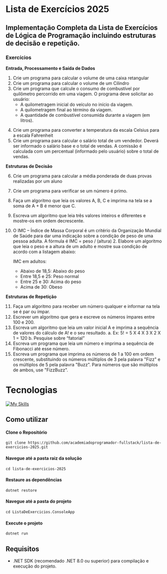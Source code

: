 ﻿# Lista de Exercícios 2025

## Implementação Completa da Lista de Exercícios de Lógica de Programação incluindo estruturas de decisão e repetição.

### Exercícios

**Entrada, Processamento e Saída de Dados**

1. Crie um programa para calcular o volume de uma caixa retangular
2. Crie um programa para calcular o volume de um Cilindro
3. Crie um programa que calcule o consumo de combustível por quilômetro percorrido em uma viagem. O
programa deve solicitar ao usuário:
	- A quilometragem inicial do veículo no início da viagem.
	- A quilometragem final ao término da viagem.
	- A quantidade de combustível consumida durante a viagem (em litros).<p>
4. Crie um programa para converter a temperatura da escala Celsius para a escala Fahrenheit
5. Crie um programa para calcular o salário total de um vendedor. Deverá ser informado o salário base e o total de
vendas. A comissão é calculada com um percentual (informado pelo usuário) sobre o total de vendas.

**Estruturas de Decisão**

6. Crie um programa para calcular a média ponderada de duas provas realizadas por um aluno
7. Crie um programa para verificar se um número é primo.
8. Faça um algoritmo que leia os valores A, B, C e imprima na tela se a soma de A + B é menor que C.
9. Escreva um algoritmo que leia três valores inteiros e diferentes e mostre-os em ordem decrescente.
10. O IMC – Índice de Massa Corporal é um critério da Organização Mundial de Saúde para dar uma indicação sobre
a condição de peso de uma pessoa adulta. A fórmula é IMC = peso / (altura) 2. Elabore um algoritmo que leia o
peso e a altura de um adulto e mostre sua condição de acordo com a listagem abaixo:

	IMC em adultos:

	- Abaixo de 18,5: Abaixo do peso
	- Entre 18,5 e 25: Peso normal
	- Entre 25 e 30: Acima do peso
	- Acima de 30: Obeso<p>
	
**Estruturas de Repetição**

11. Faça um algoritmo para receber um número qualquer e informar na tela se é par ou ímpar.
12. Escrever um algoritmo que gera e escreve os números ímpares entre 100 e 200.
13. Escreva um algoritmo que leia um valor inicial A e imprima a sequência de valores do cálculo de A! e o seu
resultado.
	a. Ex: 5! = 5 X 4 X 3 X 2 X 1 = 120
	b. Pesquise sobre “fatorial”
14. Escreva um programa que leia um número e imprima a sequência de Fibonacci até esse número.
15. Escreva um programa que imprima os números de 1 a 100 em ordem crescente, substituindo os números
múltiplos de 3 pela palavra "Fizz" e os múltiplos de 5 pela palavra "Buzz". Para números que são múltiplos de
ambos, use "FizzBuzz".

# Tecnologias

[![My Skills](https://skillicons.dev/icons?i=cs,dotnet,visualstudio,git,github)](https://skillicons.dev)

## Como utilizar

#### Clone o Repositório
```
git clone https://github.com/academiadoprogramador-fullstack/lista-de-exercicios-2025.git
```

#### Navegue até a pasta raiz da solução
```
cd lista-de-exercicios-2025
```

#### Restaure as dependências
```
dotnet restore
```

#### Navegue até a pasta do projeto
```
cd ListaDeExercicios.ConsoleApp
```

#### Execute o projeto
```
dotnet run
```

## Requisitos

- .NET SDK (recomendado .NET 8.0 ou superior) para compilação e execução do projeto.